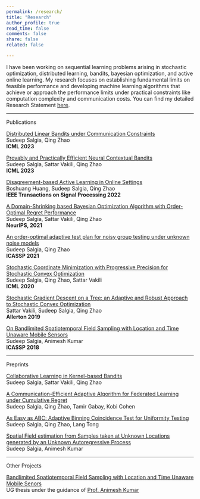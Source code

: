 ```yaml
---
permalink: /research/
title: "Research"
author_profile: true
read_time: false
comments: false
share: false
related: false

---
```


I have been working on sequential learning problems arising in stochastic optimization, distributed learning, bandits, bayesian optimization, and active online learning. My research focuses on establishing fundamental limits on feasible performance and developing machine learning algorithms that achieve or approach the performance limits under practical constraints like computation complexity and communication costs. You can find my detailed Research Statement [here](https://sudeepsalgia.github.io/assets/Research_Statement.pdf).

---

Publications

[Distributed Linear Bandits under Communication Constraints](https://arxiv.org/abs/2211.02212)     
Sudeep Salgia, Qing Zhao       
**ICML 2023**            

[Provably and Practically Efficient Neural Contextual Bandits](https://arxiv.org/abs/2206.00099)               			
Sudeep Salgia, Sattar Vakili, Qing Zhao    
**ICML 2023**      

[Disagreement-based Active Learning in Online Settings](https://arxiv.org/abs/1904.09056)        
Boshuang Huang, Sudeep Salgia, Qing Zhao       
**IEEE Transactions on Signal Processing 2022**        

[A Domain-Shrinking based Bayesian Optimization Algorithm with Order-Optimal Regret Performance](https://arxiv.org/abs/2010.13997)         
Sudeep Salgia, Sattar Vakili, Qing Zhao        
**NeurIPS, 2021**      

[An order-optimal adaptive test plan for noisy group testing under unknown noise models](https://ieeexplore.ieee.org/document/9414111)        		
Sudeep Salgia, Qing Zhao        
**ICASSP 2021**     

[Stochastic Coordinate Minimization with Progressive Precision for Stochastic Convex Optimization](https://arxiv.org/abs/2003.05482)				   
Sudeep Salgia, Qing Zhao, Sattar Vakili   
**ICML 2020**   

[Stochastic Gradient Descent on a Tree: an Adaptive and Robust Approach to Stochastic Convex Optimization](https://arxiv.org/abs/2003.05482)   
Sattar Vakili, Sudeep Salgia, Qing Zhao      
**Allerton 2019**   

[On Bandlimited Spatiotemporal Field Sampling with Location and Time Unaware Mobile Sensors](https://arxiv.org/abs/1710.09454)   
Sudeep Salgia, Animesh Kumar    
**ICASSP 2018**   

---

Preprints    
     

[Collaborative Learning in Kernel-based Bandits](https://arxiv.org/abs/2207.07948)       
Sudeep Salgia, Sattar Vakili, Qing Zhao     

[A Communication-Efficient Adaptive Algorithm for Federated Learning under Cumulative Regret](https://arxiv.org/abs/2301.08869)       
Sudeep Salgia, Qing Zhao, Tamir Gabay, Kobi Cohen        

[As Easy as ABC: Adaptive Binning Coincidence Test for Uniformity Testing](https://arxiv.org/abs/2110.06325)                	
Sudeep Salgia, Qing Zhao, Lang Tong       

[Spatial Field estimation from Samples taken at Unknown Locations generated by an Unknown Autoregressive Process](https://arxiv.org/abs/1710.09451)  
Sudeep Salgia, Animesh Kumar

--- 

Other Projects

[Bandlimited Spatiotemporal Field Sampling with Location and Time Unaware Mobile Senors](https://sudeepsalgia.github.io/_files/UG_thesis_Sudeep_Salgia.pdf)  
UG thesis under the guidance of [Prof. Animesh Kumar](https://www.ee.iitb.ac.in/~animesh/)


